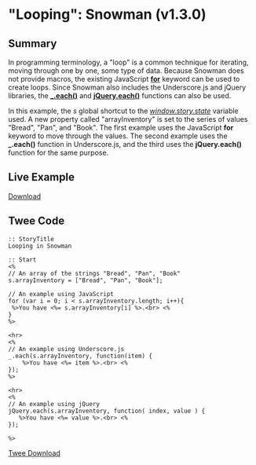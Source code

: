 # "Looping": Snowman (v1.3.0)

## Summary

In programming terminology, a "loop" is a common technique for iterating, moving through one by one, some type of data. Because Snowman does not provide macros, the existing JavaScript **[for](https://developer.mozilla.org/en-US/docs/Web/JavaScript/Reference/Statements/for)** keyword can be used to create loops. Since Snowman also includes the Underscore.js and jQuery libraries, the **[_.each()](http://underscorejs.org/#each)** and **[jQuery.each()](http://api.jquery.com/jquery.each/)** functions can also be used.

In this example, the *s* global shortcut to the *[window.story.state](https://videlais.github.io/snowman/1/window_story/properties/state.html)* variable used. A new property called "arrayInventory" is set to the series of values "Bread", "Pan", and "Book". The first example uses the JavaScript **for** keyword to move through the values. The second example uses the **_.each()** function in Underscore.js, and the third uses the **jQuery.each()** function for the same purpose.

## Live Example

[Download](snowman_looping_example.html)

## Twee Code

```twee
:: StoryTitle
Looping in Snowman

:: Start
<%
// An array of the strings "Bread", "Pan", "Book"
s.arrayInventory = ["Bread", "Pan", "Book"];

// An example using JavaScript
for (var i = 0; i < s.arrayInventory.length; i++){
 %>You have <%= s.arrayInventory[i] %>.<br> <%
}
%>

<hr>
<%
// An example using Underscore.js
_.each(s.arrayInventory, function(item) {
    %>You have <%= item %>.<br> <%
});
%>

<hr>
<%
// An example using jQuery
jQuery.each(s.arrayInventory, function( index, value ) {
   %>You have <%= value %>.<br> <%
});

%>

```

[Twee Download](snowman_looping_twee.txt)
